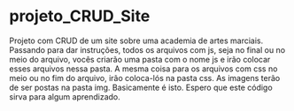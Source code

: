 # projeto_CRUD_Site
Projeto com CRUD de um site sobre uma academia de artes marciais.
Passando para dar instruções, todos os arquivos com js, seja no final ou no meio do arquivo, vocês criarão uma pasta com o nome js e irão colocar esses arquivos nessa pasta.
A mesma coisa para os arquivos com css no meio ou no fim do arquivo, irão coloca-lós na pasta css.
As imagens terão de ser postas na pasta img.
Basicamente é isto. Espero que este código sirva para algum aprendizado.
